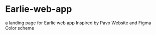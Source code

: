 # Earlie-web-app
a landing page for Earlie web app
Inspired by Pavo Website and Figma Color scheme 
